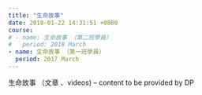```yaml
---
title: "生命故事"
date: 2018-01-22 14:31:51 +0800
course:
# - name: 生命故事 （第二班學員）
#   period: 2018 March
- name: 生命故事 （第一班學員）
  period: 2017 March
---
```

生命故事 （文章 、videos) – content to be provided by DP